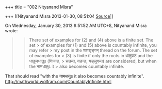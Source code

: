 +++
title = "002 Nityanand Misra"

+++
[[Nityanand Misra	2013-01-30, 08:51:04 [Source](https://groups.google.com/g/bvparishat/c/woj5T9ug6kU)]]



  
  
On Wednesday, January 30, 2013 9:51:52 AM UTC+8, Nityanand Misra wrote:

> 
> > 
> > 
> > There set of examples for (2) and (4) above is a finite set. The set > of examples for (1) and (5) above is countably infinite, you may refer > my post in the शशशृङ्गम् thread on the forum. The set of examples for > (3) is finite if only the roots in धातुपाठ and the धातुजधातुs (णिजन्त, > सन्नन्त, यङन्त, यङ्लुगन्त) are considered, but when the नामधातुs it > also becomes countably infinite.  

  

That should read "with the नामधातुs it also becomes countably infinite".  
<http://mathworld.wolfram.com/CountablyInfinite.html>  
  
  

